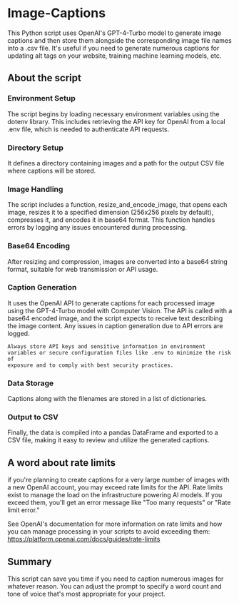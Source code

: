 # Image-Captions
This Python script uses OpenAI's GPT-4-Turbo model to generate image captions and then store them alongside the corresponding image file names into a .csv file. It's useful if you need to generate numerous captions for updating alt tags on your website, training machine learning models, etc. 

## About the script

### Environment Setup
The script begins by loading necessary environment variables using the dotenv library. This includes retrieving the API key for OpenAI from a local .env file, which is needed to authenticate API requests.

### Directory Setup
It defines a directory containing images and a path for the output CSV file where captions will be stored.

### Image Handling
The script includes a function, resize_and_encode_image, that opens each image, resizes it to a specified dimension (256x256 pixels by default), compresses it, and encodes it in base64 format. This function handles errors by logging any issues encountered during processing.

### Base64 Encoding
After resizing and compression, images are converted into a base64 string format, suitable for web transmission or API usage.

### Caption Generation
It uses the OpenAI API to generate captions for each processed image using the GPT-4-Turbo model with Computer Vision. The API is called with a base64 encoded image, and the script expects to receive text describing  the image content. Any issues in caption generation due to API errors are logged.

```
Always store API keys and sensitive information in environment variables or secure configuration files like .env to minimize the risk of
exposure and to comply with best security practices.
```

### Data Storage
Captions along with the filenames are stored in a list of dictionaries.

### Output to CSV
Finally, the data is compiled into a pandas DataFrame and exported to a CSV file, making it easy to review and utilize the generated captions.

## A word about rate limits
if you're planning to create captions for a very large number of images with a new OpenAI account, you may exceed rate limits for the API. Rate limits exist to manage the load on the infrastructure powering AI models. If you exceed them, you'll get an error message like "Too many requests" or "Rate limit error."

See OpenAI's documentation for more information on rate limits and how you can manage processing in your scripts to avoid exceeding them: https://platform.openai.com/docs/guides/rate-limits

## Summary
This script can save you time if you need to caption numerous images for whatever reason. You can adjust the prompt to specify a word count and tone of voice that's most appropriate for your project.

